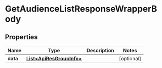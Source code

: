 

# GetAudienceListResponseWrapperBody


## Properties

Name | Type | Description | Notes
------------ | ------------- | ------------- | -------------
**data** | [**List&lt;ApiResGroupInfo&gt;**](ApiResGroupInfo.md) |  |  [optional]



